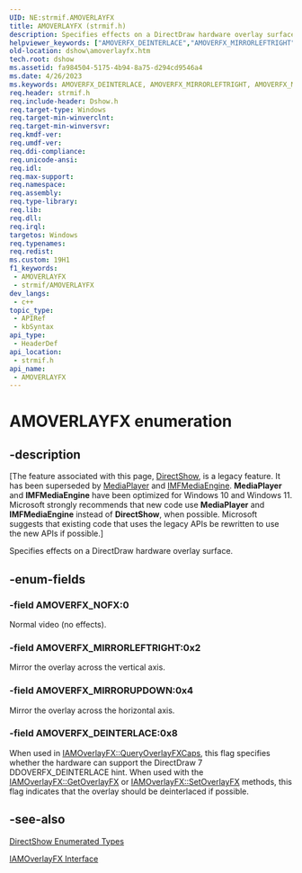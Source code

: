 ```yaml
---
UID: NE:strmif.AMOVERLAYFX
title: AMOVERLAYFX (strmif.h)
description: Specifies effects on a DirectDraw hardware overlay surface.
helpviewer_keywords: ["AMOVERFX_DEINTERLACE","AMOVERFX_MIRRORLEFTRIGHT","AMOVERFX_MIRRORUPDOWN","AMOVERFX_NOFX","AMOVERLAYFX","AMOVERLAYFX enumeration [DirectShow]","AMOVERLAYFXEnumeration","dshow.amoverlayfx","strmif/AMOVERFX_DEINTERLACE","strmif/AMOVERFX_MIRRORLEFTRIGHT","strmif/AMOVERFX_MIRRORUPDOWN","strmif/AMOVERFX_NOFX","strmif/AMOVERLAYFX"]
old-location: dshow\amoverlayfx.htm
tech.root: dshow
ms.assetid: fa984504-5175-4b94-8a75-d294cd9546a4
ms.date: 4/26/2023
ms.keywords: AMOVERFX_DEINTERLACE, AMOVERFX_MIRRORLEFTRIGHT, AMOVERFX_MIRRORUPDOWN, AMOVERFX_NOFX, AMOVERLAYFX, AMOVERLAYFX enumeration [DirectShow], AMOVERLAYFXEnumeration, dshow.amoverlayfx, strmif/AMOVERFX_DEINTERLACE, strmif/AMOVERFX_MIRRORLEFTRIGHT, strmif/AMOVERFX_MIRRORUPDOWN, strmif/AMOVERFX_NOFX, strmif/AMOVERLAYFX
req.header: strmif.h
req.include-header: Dshow.h
req.target-type: Windows
req.target-min-winverclnt: 
req.target-min-winversvr: 
req.kmdf-ver: 
req.umdf-ver: 
req.ddi-compliance: 
req.unicode-ansi: 
req.idl: 
req.max-support: 
req.namespace: 
req.assembly: 
req.type-library: 
req.lib: 
req.dll: 
req.irql: 
targetos: Windows
req.typenames: 
req.redist: 
ms.custom: 19H1
f1_keywords:
 - AMOVERLAYFX
 - strmif/AMOVERLAYFX
dev_langs:
 - c++
topic_type:
 - APIRef
 - kbSyntax
api_type:
 - HeaderDef
api_location:
 - strmif.h
api_name:
 - AMOVERLAYFX
---
```


# AMOVERLAYFX enumeration


## -description

\[The feature associated with this page, [DirectShow](/windows/win32/directshow/directshow), is a legacy feature. It has been superseded by [MediaPlayer](/uwp/api/Windows.Media.Playback.MediaPlayer) and [IMFMediaEngine](/windows/win32/api/mfmediaengine/nn-mfmediaengine-imfmediaengine). **MediaPlayer** and **IMFMediaEngine** have been optimized for Windows 10 and Windows 11. Microsoft strongly recommends that new code use **MediaPlayer** and **IMFMediaEngine** instead of **DirectShow**, when possible. Microsoft suggests that existing code that uses the legacy APIs be rewritten to use the new APIs if possible.\]

Specifies effects on a DirectDraw hardware overlay surface.

## -enum-fields

### -field AMOVERFX_NOFX:0

Normal video (no effects).

### -field AMOVERFX_MIRRORLEFTRIGHT:0x2

Mirror the overlay across the vertical axis.

### -field AMOVERFX_MIRRORUPDOWN:0x4

Mirror the overlay across the horizontal axis.

### -field AMOVERFX_DEINTERLACE:0x8

When used in <a href="/windows/desktop/api/strmif/nf-strmif-iamoverlayfx-queryoverlayfxcaps">IAMOverlayFX::QueryOverlayFXCaps</a>, this flag specifies whether the hardware can support the DirectDraw 7 DDOVERFX_DEINTERLACE hint. When used with the <a href="/windows/desktop/api/strmif/nf-strmif-iamoverlayfx-getoverlayfx">IAMOverlayFX::GetOverlayFX</a> or <a href="/windows/desktop/api/strmif/nf-strmif-iamoverlayfx-setoverlayfx">IAMOverlayFX::SetOverlayFX</a> methods, this flag indicates that the overlay should be deinterlaced if possible.

## -see-also

<a href="/windows/desktop/DirectShow/directshow-enumerated-types">DirectShow Enumerated Types</a>



<a href="/windows/desktop/api/strmif/nn-strmif-iamoverlayfx">IAMOverlayFX Interface</a>
